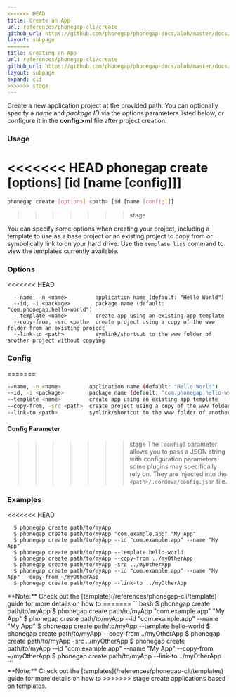 ```yaml
---
<<<<<<< HEAD
title: Create an App
url: references/phonegap-cli/create
github_url: https://github.com/phonegap/phonegap-docs/blob/master/docs/references/phonegap-cli/create.html.md
layout: subpage
=======
title: Creating an App
url: references/phonegap-cli/create
github_url: https://github.com/phonegap/phonegap-docs/blob/master/docs/references/phonegap-cli/create.html.md
layout: subpage
expand: cli
>>>>>>> stage
---
```



  Create a new application project at the provided path. You can optionally specify a *name* and *package ID* via the options parameters
  listed below, or configure it in the **config.xml** file after project creation. 

### Usage 
<<<<<<< HEAD
    phonegap create [options] <path> [id [name [config]]]
=======
```bash
phonegap create [options] <path> [id [name [config]]]
```
>>>>>>> stage

You can specify some options when creating your project, including a template to use as a base project or an existing project
to copy from or symbolically link to on your hard drive. Use the `template list` 
  command to view the templates currently available. 

### Options
<<<<<<< HEAD

      --name, -n <name>         application name (default: "Hello World")
      --id, -i <package>        package name (default: "com.phonegap.hello-world")
      --template <name>         create app using an existing app template
      --copy-from, -src <path>  create project using a copy of the www folder from an existing project
      --link-to <path>          symlink/shortcut to the www folder of another project without copying

### Config 
=======
```bash
--name, -n <name>         application name (default: "Hello World")
--id, -i <package>        package name (default: "com.phonegap.hello-world")
--template <name>         create app using an existing app template
--copy-from, -src <path>  create project using a copy of the www folder from an existing project
--link-to <path>          symlink/shortcut to the www folder of another project without copying
```      

#### Config Parameter
>>>>>>> stage
The `[config]` parameter allows you to pass a JSON string with configuration parameters some plugins may specifically rely on. 
They are injected into the `<path>/.cordova/config.json` file.

### Examples
<<<<<<< HEAD

      $ phonegap create path/to/myApp
      $ phonegap create path/to/myApp "com.example.app" "My App" 
      $ phonegap create path/to/myApp --id "com.example.app" --name "My App" 
      $ phonegap create path/to/myApp --template hello-world
      $ phonegap create path/to/myApp --copy-from ../myOtherApp
      $ phonegap create path/to/myApp -src ../myOtherApp
      $ phonegap create path/to/myApp --id "com.example.app" --name "My App" --copy-from ~/myOtherApp
      $ phonegap create path/to/myApp --link-to ../myOtherApp

<div class="alert--info">**Note:** Check out the [template](/references/phonegap-cli/template) guide for more details on how to
=======
```bash
$ phonegap create path/to/myApp
$ phonegap create path/to/myApp "com.example.app" "My App" 
$ phonegap create path/to/myApp --id "com.example.app" --name "My App" 
$ phonegap create path/to/myApp --template hello-world
$ phonegap create path/to/myApp --copy-from ../myOtherApp
$ phonegap create path/to/myApp -src ../myOtherApp
$ phonegap create path/to/myApp --id "com.example.app" --name "My App" --copy-from ~/myOtherApp
$ phonegap create path/to/myApp --link-to ../myOtherApp
```

<div class="alert--info">**Note:** Check out the [templates](/references/phonegap-cli/templates) guide for more details on how to
>>>>>>> stage
create applications based on templates. </div> 